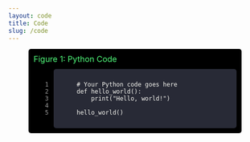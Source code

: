```yaml
---
layout: code
title: Code
slug: /code
---
```


<style>
  .code-block figure {
    background-color: black;
    color: #F8F8F2; /* Adjust text color as needed */
    padding: 10px;
    border-radius: 5px;
    margin-bottom: 20px;
    position: relative; /* Added to allow absolute positioning of line numbers */
  }

  .code-block figcaption {
    color: #50fa7b; /* Adjust caption color as needed */
    font-size: 16px;
    margin-bottom: 10px;
  }

  .code-block pre {
    margin: 0;
    padding-left: 40px; /* Added to accommodate line numbers */
    position: relative; /* Added for absolute positioning of line numbers */
  }

  .code-block code {
    display: block;
    padding: 10px;
    border-radius: 5px;
    background-color: #282a36; /* Adjust code background color as needed */
  }

  .code-line {
    position: absolute;
    left: 0;
    width: 30px; /* Adjust width as needed */
    text-align: right;
    color: #999; /* Adjust line number color as needed */
    padding-right: 10px;
    pointer-events: none; /* Ensures line numbers do not interfere with text selection */
  }
</style>

<div class="code-block">
  <figure>
    <figcaption>Figure 1: Python Code</figcaption>
    <pre><code class="python">
    <span class="code-line">1</span> # Your Python code goes here
    <span class="code-line">2</span> def hello_world():
    <span class="code-line">3</span>     print("Hello, world!")
    <span class="code-line">4</span> 
    <span class="code-line">5</span> hello_world()
    </code></pre>
  </figure>
</div>
